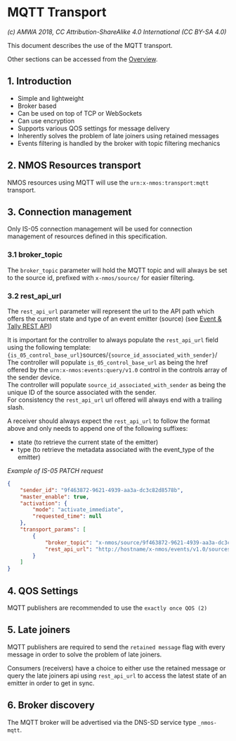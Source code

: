 # MQTT Transport

_(c) AMWA 2018, CC Attribution-ShareAlike 4.0 International (CC BY-SA 4.0)_

This document describes the use of the MQTT transport.

Other sections can be accessed from the [Overview](1.0.%20Overview.md).

## 1. Introduction

* Simple and lightweight
* Broker based
* Can be used on top of TCP or WebSockets
* Can use encryption
* Supports various QOS settings for message delivery
* Inherently solves the problem of late joiners using retained messages
* Events filtering is handled by the broker with topic filtering mechanics

## 2. NMOS Resources transport

NMOS resources using MQTT will use the `urn:x-nmos:transport:mqtt` transport.

## 3. Connection management

Only IS-05 connection management will be used for connection management of resources defined in this specification.

### 3.1 broker_topic

The `broker_topic` parameter will hold the MQTT topic and will always be set to the source id, prefixed with `x-nmos/source/` for easier filtering.

### 3.2 rest_api_url

The `rest_api_url` parameter will represent the url to the API path which offers the current state and type of an event emitter (source) (see [Event & Tally REST API](6.0.%20Event_and_tally_rest_api.md))

It is important for the controller to always populate the `rest_api_url` field using the following template:  
`{is_05_control_base_url}`sources/`{source_id_associated_with_sender}`/  
The controller will populate `is_05_control_base_url` as being the href offered by the `urn:x-nmos:events:query/v1.0` control in the controls array of the sender device.  
The controller will populate `source_id_associated_with_sender` as being the unique ID of the source associated with the sender.  
For consistency the `rest_api_url` url offered will always end with a trailing slash.

A receiver should always expect the `rest_api_url` to follow the format above and only needs to append one of the following suffixes:

* state (to retrieve the current state of the emitter)
* type (to retrieve the metadata associated with the event_type of the emitter)

_Example of IS-05 PATCH request_

```json
{
    "sender_id": "9f463872-9621-4939-aa3a-dc3c82d8578b",
    "master_enable": true,
    "activation": {
        "mode": "activate_immediate",
        "requested_time": null
    },
    "transport_params": [
        {
            "broker_topic": "x-nmos/source/9f463872-9621-4939-aa3a-dc3c82d8578b",
            "rest_api_url": "http://hostname/x-nmos/events/v1.0/sources/9f463872-9621-4939-aa3a-dc3c82d8578b/"
        }
    ]
}
```

## 4. QOS Settings

MQTT publishers are recommended to use the `exactly once QOS (2)`

## 5. Late joiners

MQTT publishers are required to send the `retained message` flag with every message in order to solve the problem of late joiners.

Consumers (receivers) have a choice to either use the retained message or query the late joiners api using `rest_api_url` to access the latest state of an emitter in order to get in sync.

## 6. Broker discovery

The MQTT broker will be advertised via the DNS-SD service type `_nmos-mqtt`.
